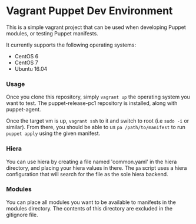 # Vagrant Puppet Dev Environment

This is a simple vagrant project that can be used when developing Puppet modules, or testing Puppet manifests.

It currently supports the following operating systems:

  * CentOS 6
  * CentOS 7
  * Ubuntu 16.04

### Usage

Once you clone this repository, simply `vagrant up` the operating system you want to test.  The puppet-release-pc1 repository is installed, along with puppet-agent.

Once the target vm is up, `vagrant ssh` to it and switch to root (i.e `sudo -i` or similar). From there, you should be able to us `pa /path/to/manifest` to run `puppet apply` using the given manifest.

### Hiera

You can use hiera by creating a file named 'common.yaml' in the hiera directory, and placing your hiera values in there. The `pa` script uses a hiera configuration that will search for the file as the sole hiera backend.

### Modules

You can place all modules you want to be available to manifests in the modules directory.  The contents of this directory are excluded in the gitignore file.
